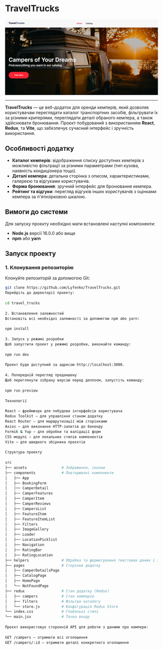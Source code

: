 # TravelTrucks

<!-- </p> -->

<img src="./src/assets/traveltracks.png" width="1316" alt="Скріншот веб-додатку TravelTrucks">

---

**TravelTrucks** — це веб-додаток для оренди кемперів, який дозволяє користувачам переглядати каталог транспортних засобів, фільтрувати їх за різними критеріями, переглядати деталі обраного кемпера, а також здійснювати бронювання. Проєкт побудований з використанням **React**, **Redux**, та **Vite**, що забезпечує сучасний інтерфейс і зручність використання.

## Особливості додатку

- **Каталог кемперів**: відображення списку доступних кемперів з можливістю фільтрації за різними параметрами (тип кузова, наявність кондиціонера тощо).
- **Деталі кемпера**: детальна сторінка з описом, характеристиками, галереєю та відгуками користувачів.
- **Форма бронювання**: зручний інтерфейс для бронювання кемпера.
- **Рейтинг та відгуки**: перегляд відгуків інших користувачів з оцінками кемпера за п'ятизірковою шкалою.

## Вимоги до системи

Для запуску проєкту необхідно мати встановлені наступні компоненти:

- **Node.js** версії 16.0.0 або вище
- **npm** або **yarn**

## Запуск проекту

### 1. Клонування репозиторію

Клонуйте репозиторій за допомогою Git:

```bash
git clone https://github.com/Lyfenko/TravelTrucks.git
Перейдіть до директорії проекту:

cd travel_trucks

2. Встановлення залежностей
Встановіть всі необхідні залежності за допомогою npm або yarn:

npm install

3. Запуск у режимі розробки
Щоб запустити проект у режимі розробки, виконайте команду:

npm run dev

Проект буде доступний за адресою http://localhost:3000.

4. Попередній перегляд продакшену
Щоб переглянути зібрану версію перед деплоєм, запустіть команду:

npm run preview

Технології

React — фреймворк для побудови інтерфейсів користувача
Redux Toolkit — для управління станом додатку
React Router — для маршрутизації між сторінками
Axios — для виконання HTTP-запитів до бекенду
Formik & Yup — для обробки та валідації форм
CSS модулі — для локальних стилів компонентів
Vite — для швидкого збірника проєктів

Структура проекту

src
├── assets                # Зображення, іконки
├── components            # Повторювані компоненти
│   ├── App
│   ├── BookingForm
│   │── CamperDetail
│   ├── CamperFeatures
│   ├── CamperItem
│   ├── CamperReviews
│   ├── CampersList
│   ├── FeatureItem
│   ├── FeatureItemList
│   ├── Filters
│   ├── ImageGallery
│   ├── Loader
│   ├── LocationPicklist
│   ├── Navigation
│   ├── RatingBar
│   ├── RatingLocation
├── helpers               # Обробка та форматування текстових даних і запитів для фільтрації
├── pages                 # Сторінки додатку
│   ├── CamperDetailsPage
│   ├── CatalogPage
│   ├── HomePage
│   └── NotFoundPage
├── redux                 # Стан додатку (Redux)
│   ├── campers           # Стан кемперів
│   ├── filters           # Фільтри каталогу
│   └── store.js          # Конфігурація Redux Store
└── index.css             # Глобальні стилі
└── main.jsx              # Точка входу

Проєкт використовує сторонній API для роботи з даними про кемпери:

GET /campers — отримати всі оголошення
GET /campers/:id — отримати деталі конкретного оголошення